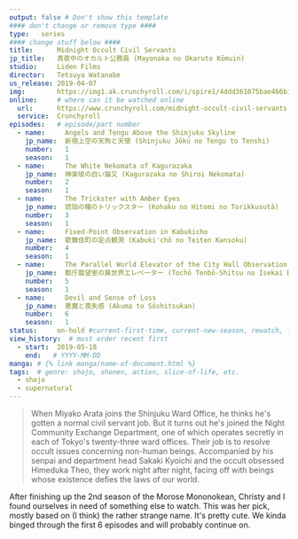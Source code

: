 ```yaml
---
output: false # Don't show this template
#### don't change or remove type ####
type:   series
#### change stuff below ####
title:      Midnight Occult Civil Servants
jp_title:   真夜中のオカルト公務員 (Mayonaka no Okaruto Kōmuin)
studio:     Liden Films
director:   Tetsuya Watanabe
us_release: 2019-04-07 
img:        https://img1.ak.crunchyroll.com/i/spire1/4ddd361075bae466b10cd706f73e0f451554625735_full.jpg 
online:     # where can it be watched online
  url:      https://www.crunchyroll.com/midnight-occult-civil-servants
  service:  Crunchyroll
episodes:   # episode/part number
  - name:     Angels and Tengu Above the Shinjuku Skyline
    jp_name:  新宿上空の天狗と天使 (Shinjuku Jōkū no Tengu to Tenshi)
    number:   1
    season:   1
  - name:     The White Nekomata of Kagurazaka
    jp_name:  神楽坂の白い猫又 (Kagurazaka no Shiroi Nekomata)
    number:   2
    season:   1
  - name:     The Trickster with Amber Eyes
    jp_name:  琥珀の瞳のトリックスター (Kohaku no Hitomi no Torikkusutā)
    number:   3
    season:   1
  - name:     Fixed-Point Observation in Kabukicho
    jp_name:  歌舞伎町の定点観測 (Kabuki'chō no Teiten Kansoku)
    number:   4
    season:   1
  - name:     The Parallel World Elevator of the City Hall Observation Deck
    jp_name:  都庁展望室の異世界エレベーター (Tochō Tenbō-Shitsu no Isekai Erebētā)
    number:   5
    season:   1
  - name:     Devil and Sense of Loss
    jp_name:  悪魔と喪失感 (Akuma to Sōshitsukan)
    number:   6
    season:   1
status:     on-hold #current-first-time, current-new-season, rewatch, finished, not-finishing
view_history:  # must order recent first
  - start:  2019-05-18 
    end:   # YYYY-MM-DD
manga: # {% link manga/name-of-document.html %}
tags:  # genre: shojo, shonen, action, slice-of-life, etc.
  - shojo
  - supernatural
---
```


> When Miyako Arata joins the Shinjuku Ward Office, he thinks he's gotten a normal civil servant job. But it turns out he's joined the Night Community Exchange Department, one of which operates secretly in each of Tokyo's twenty-three ward offices. Their job is to resolve occult issues concerning non-human beings. Accompanied by his senpai and department head Sakaki Kyoichi and the occult obsessed Himeduka Theo, they work night after night, facing off with beings whose existence defies the laws of our world.

After finishing up the 2nd season of the Morose Mononokean, Christy and I found ourselves in need of something else to watch. This was her pick, mostly based on (I think) the rather strange name. It's pretty cute. We kinda binged through the first 6 episodes and will probably continue on.